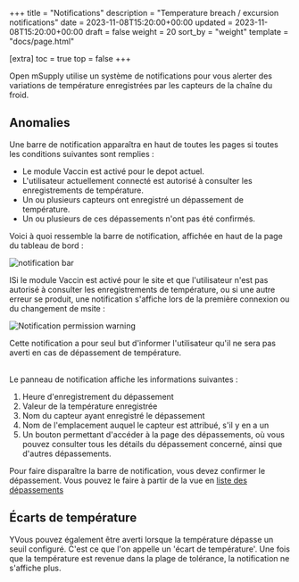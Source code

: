 +++
title = "Notifications"
description = "Temperature breach / excursion notifications"
date = 2023-11-08T15:20:00+00:00
updated = 2023-11-08T15:20:00+00:00
draft = false
weight = 20
sort_by = "weight"
template = "docs/page.html"

[extra]
toc = true
top = false
+++

Open mSupply utilise un système de notifications pour vous alerter des variations de température enregistrées par les capteurs de la chaîne du froid.

## Anomalies

Une barre de notification apparaîtra en haut de toutes les pages si toutes les conditions suivantes sont remplies :

- Le module Vaccin est activé pour le depot actuel.
- L'utilisateur actuellement connecté est autorisé à consulter les enregistrements de température.
- Un ou plusieurs capteurs ont enregistré un dépassement de température.
- Un ou plusieurs de ces dépassements n'ont pas été confirmés.


Voici à quoi ressemble la barre de notification, affichée en haut de la page du tableau de bord :

![notification bar](/docs/coldchain/images/notification_bar.png)

<div class="tip">ISi le module Vaccin est activé pour le site et que l'utilisateur n'est pas autorisé à consulter les enregistrements de température, ou si une autre erreur se produit, une notification s'affiche lors de la première connexion ou du changement de msite : <p><img src="/docs/coldchain/images/notification_warning.png" alt="Notification permission warning" /></p>Cette notification a pour seul but d'informer l'utilisateur qu'il ne sera pas averti en cas de dépassement de température.</div>

<br/>

Le panneau de notification affiche les informations suivantes :
1. Heure d'enregistrement du dépassement
2. Valeur de la température enregistrée
3. Nom du capteur ayant enregistré le dépassement
4. Nom de l'emplacement auquel le capteur est attribué, s'il y en a un
5. Un bouton permettant d'accéder à la page des dépassements, où vous pouvez consulter tous les détails du dépassement concerné, ainsi que d'autres dépassements.

Pour faire disparaître la barre de notification, vous devez confirmer le dépassement. Vous pouvez le faire à partir de la vue en [liste des dépassements](/docs/coldchain/monitoring/#acknowledging-breaches)


## Écarts de température

YVous pouvez également être averti lorsque la température dépasse un seuil configuré. C'est ce que l'on appelle un 'écart de température'. Une fois que la température est revenue dans la plage de tolérance, la notification ne s'affiche plus.
